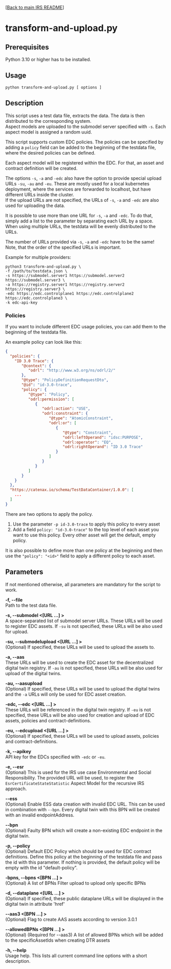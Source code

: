 [[Back to main IRS README](../../../README.md)]

# transform-and-upload.py

## Prerequisites

Python 3.10 or higher has to be installed.

## Usage

```shell
python transform-and-upload.py [ options ]
```

## Description

This script uses a test data file, extracts the data. The data is then distributed to the corresponding system.  
Aspect models are uploaded to the submodel server specified with `-s`. Each aspect model is assigned a random uuid.

This script supports custom EDC policies. The policies can be specified by adding a `policy` field can be added to the
beginning of the testdata file, where the desired policies can be defined.

Each aspect model will be registered within the EDC. For that, an asset and contract definition will be created.

The options `-s`, `-a` and `-edc` also have the option to provide special upload URLs `-su`, `-au` and `-eu`. These are
mostly used for a local
kubernetes deployment, where the services are forwarded to localhost, but have different URLs inside the cluster.  
If the upload URLs are not specified, the URLs of `-s`, `-a` and `-edc` are also used for uploading the data.

It is possible to use more than one URL for `-s`, `-a` and `-edc`. To do that, simply add a list to the parameter by
separating each URL by a space. When using multiple URLs, the testdata will be evenly distributed to the URLs.

The number of URLs provided via `-s`, `-a` and `-edc` have to be the same!  
Note, that the order of the specified URLs is important.

Example for multiple providers:
```shell
python3 transform-and-upload.py \
-f /path/to/testdata.json \
-s https://submodel.server1 https://submodel.server2 https://submodel.server3 \
-a https://registry.server1 https://registry.server2 https://registry.server3 \
-edc https://edc.controlplane1 https://edc.controlplane2 https://edc.controlplane3 \
-k edc-api-key
```

### Policies

If you want to include different EDC usage policies, you can add them to the beginning of the testdata file.

An example policy can look like this:

```json
{
  "policies": {
    "ID 3.0 Trace": {
       "@context": {
          "odrl": "http://www.w3.org/ns/odrl/2/"
       },
       "@type": "PolicyDefinitionRequestDto",
       "@id": "id-3.0-trace",
       "policy": {
          "@type": "Policy",
          "odrl:permission": [
             {
                "odrl:action": "USE",
                "odrl:constraint": {
                   "@type": "AtomicConstraint",
                   "odrl:or": [
                      {
                         "@type": "Constraint",
                         "odrl:leftOperand": "idsc:PURPOSE",
                         "odrl:operator": "EQ",
                         "odrl:rightOperand": "ID 3.0 Trace"
                      }
                   ]
                }
             }
          ]
       }
    }
  },
  "https://catenax.io/schema/TestDataContainer/1.0.0": [
    ...
  ]
}
```

There are two options to apply the policy.

1. Use the parameter `-p id-3.0-trace` to apply this policy to every asset
2. Add a field `policy: "id-3.0-trace"` to the top level of each asset you want to use this policy. Every other asset
   will get the default, empty policy.

It is also possible to define more than one policy at the beginning and then use the `"policy": "<id>"` field to apply a
different policy to each asset.

## Parameters

If not mentioned otherwise, all parameters are mandatory for the script to work.

**-f, --file <file>**  
Path to the test data file.

**-s, --submodel <[URL ...] >**  
A space-separated list of submodel server URLs. These URLs will be used to register EDC assets. If `-su` is not
specified, these URLs will be also used for upload.

**-su, --submodelupload <[URL ...] >**  
(Optional) If specified, these URLs will be used to upload the assets to.

**-a, --aas <AAS>**  
These URLs will be used to create the EDC asset for the decentralized digital twin registry. If `-au` is not specified,
these URLs will be also used for upload of the digital twins.

**-au, --aasupload <AASUPLOAD>**  
(Optional) If specified, these URLs will be used to upload the digital twins and the `-a` URLs will only be used for EDC
asset creation.

**-edc, --edc <[URL ...] >**  
These URLs will be referenced in the digital twin registry. If `-eu` is not specified, these URLs will be also used for
creation and upload of EDC assets, policies and contract-definitions.

**-eu, --edcupload <[URL ...] >**  
(Optional) If specified, these URLs will be used to upload assets, policies and contract-definitions.

**-k, --apikey <APIKEY>**  
API key for the EDCs specified with `-edc` or `-eu`.

**-e, --esr <URL>**  
(Optional) This is used for the IRS use case Environmental and Social Responsibility. The provided URL will be used, to
register the `EsrCertificateStateStatistic` Aspect Model for the recursive IRS approach.

**--ess**  
(Optional) Enable ESS data creation with invalid EDC URL. This can be used in combination with `--bpn`. Every digital
twin with this BPN will be created with an invalid endpointAddress.

**--bpn <BPN>**  
(Optional) Faulty BPN which will create a non-existing EDC endpoint in the digital twin.

**-p, --policy <POLICY>**  
(Optional) Default EDC Policy which should be used for EDC contract definitions. Define this policy at the beginning of
the testdata file and pass the id with this parameter. If nothing is provided, the default policy will be empty with the
id "default-policy".

**-bpns, --bpns <[BPN ...] >**  
(Optional) A list of BPNs Filter upload to upload only specific BPNs

**-d, --dataplane <[URL ...] >**  
(Optional) If specified, these public dataplane URLs will be displayed in the digital twin in attribute 'href'

**--aas3 <[BPN ...] >**  
(Optional) Flag to create AAS assets according to version 3.0.1

**--allowedBPNs <[BPN ...] >**  
(Optional) (Required for --aas3) A list of allowed BPNs which will be added to the specificAssetIds when creating DTR assets

**-h, --help**  
Usage help. This lists all current command line options with a short description.
